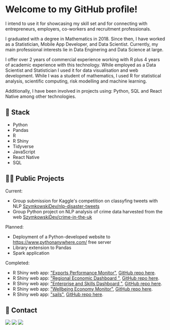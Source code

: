 
# Welcome to my GitHub profile!
I intend to use it for showcasing my skill set and for connecting with entrepreneurs, employers, co-workers and recruitment professionals.

I graduated with a degree in Mathematics in 2018. Since then, I have worked as a Statistician, Mobile App Developer, and Data Scientist. Currently, my main professional interests lie in Data Enginering and Data Science at large.

I offer over 2 years of commercial experience working with R plus 4 years of academic experience with this technology. While employed as a Data Scientist and Statistician I used it for data visualisation and web development. While I was a student of mathematics, I used R for statistical analysis, scientific computing, risk modelling and machine learning. 

Additionally, I have been involved in projects using: Python, SQL and React Native among other technologies.

## 🤖 Stack
* Python
* Pandas
* R
* R Shiny
* Tidyverse
* JavaScript
* React Native
* SQL

## 👨‍💻 Public Projects
Current:
* Group submission for Kaggle's competition on classyfing tweets with NLP [SzymkowskiDev/nlp-disaster-tweets](https://github.com/SzymkowskiDev/nlp-disaster-tweets)
* Group Python project on NLP analysis of crime data harvested from the web [SzymkowskiDev/crime-in-the-uk](https://github.com/SzymkowskiDev/crime-in-the-uk)

Planned:
* Deployment of a Python-developed website to https://www.pythonanywhere.com/ free server
* Library extension to Pandas
* Spark application

Completed:
* R Shiny web app: ["Exports Performance Monitor"](https://scotland.shinyapps.io/sg-exports-performance-monitor/), [GitHub repo here](https://github.com/DataScienceScotland/sg-exports-performance-monitor).
* R Shiny web app: ["Regional Economic Dashboard
"](https://scotland.shinyapps.io/sg-regional-economic-dashboard/), [GitHub repo here](https://github.com/DataScienceScotland/sg-regional-economic-dashboard).
* R Shiny web app: ["Enterprise and Skills Dashboard
"](), [GitHub repo here](https://scotland.shinyapps.io/sg-enterprise-and-skills-dashboard/).
* R Shiny web app: ["Wellbeing Economy Monitor"](https://szymkowskidev.shinyapps.io/sg-wellbeing-economy-monitor/), [GitHub repo here](https://github.com/DataScienceScotland/sg-wellbeing-economy-monitor).
* R Shiny web app: ["sails"](https://szymkowskidev.shinyapps.io/sail/), [GitHub repo here](https://github.com/SzymkowskiDev/sails).

## 📧 Contact
[![](https://img.shields.io/twitter/url?label=/kamil-szymkowski/&logo=linkedin&logoColor=%230077B5&style=social&url=https%3A%2F%2Fwww.linkedin.com%2Fin%2Fkamil-szymkowski%2F)](https://www.linkedin.com/in/kamil-szymkowski/) [![](https://img.shields.io/twitter/url?label=@szymkowskidev&logo=medium&logoColor=%23292929&style=social&url=https%3A%2F%2Fmedium.com%2F%40szymkowskidev)](https://medium.com/@szymkowskidev) [![](https://img.shields.io/twitter/url?label=/SzymkowskiDev&logo=github&logoColor=%23292929&style=social&url=https%3A%2F%2Fgithub.com%2FSzymkowskiDev)](https://github.com/SzymkowskiDev)
